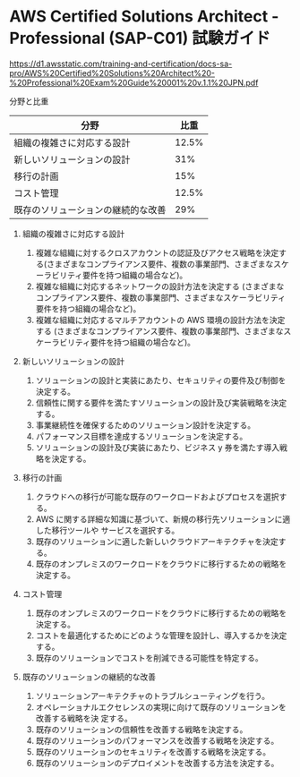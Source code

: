 # AWS Certified Solutions Architect - Professional (SAP-C01) 試験ガイド

https://d1.awsstatic.com/training-and-certification/docs-sa-pro/AWS%20Certified%20Solutions%20Architect%20-%20Professional%20Exam%20Guide%20001%20v.1.1%20JPN.pdf

分野と比重

| 分野                               | 比重  |
| ---------------------------------- | ----- |
| 組織の複雑さに対応する設計         | 12.5% |
| 新しいソリューションの設計         | 31%   |
| 移行の計画                         | 15%   |
| コスト管理                         | 12.5% |
| 既存のソリューションの継続的な改善 | 29%   |

1. 組織の複雑さに対応する設計
   1. 複雑な組織に対するクロスアカウントの認証及びアクセス戦略を決定する(さまざまなコンプライアンス要件、複数の事業部門、さまざまなスケーラビリティ要件を持つ組織の場合など)。
   2. 複雑な組織に対応するネットワークの設計方法を決定する (さまざまなコンプライアンス要件、複数の事業部門、さまざまなスケーラビリティ要件を持つ組織の場合など)。
   3. 複雑な組織に対応するマルチアカウントの AWS 環境の設計方法を決定する (さまざまなコンプライアンス要件、複数の事業部門、さまざまなスケーラビリティ要件を持つ組織の場合など)。
2. 新しいソリューションの設計

   1. ソリューションの設計と実装にあたり、セキュリティの要件及び制御を決定する。
   2. 信頼性に関する要件を満たすソリューションの設計及び実装戦略を決定する。
   3. 事業継続性を確保するためのソリューション設計を決定する。
   4. パフォーマンス目標を達成するソリューションを決定する。
   5. ソリューションの設計及び実装にあたり、ビジネス y 券を満たす導入戦略を決定する。

3. 移行の計画

   1. クラウドへの移行が可能な既存のワークロードおよびプロセスを選択する。
   2. AWS に関する詳細な知識に基づいて、新規の移行先ソリューションに適した移行ツールや サービスを選択する。
   3. 既存のソリューションに適した新しいクラウドアーキテクチャを決定する。
   4. 既存のオンプレミスのワークロードをクラウドに移行するための戦略を決定する。

4. コスト管理
   1. 既存のオンプレミスのワークロードをクラウドに移行するための戦略を決定する。
   2. コストを最適化するためにどのような管理を設計し、導入するかを決定する。
   3. 既存のソリューションでコストを削減できる可能性を特定する。
5. 既存のソリューションの継続的な改善
   1. ソリューションアーキテクチャのトラブルシューティングを行う。
   2. オペレーショナルエクセレンスの実現に向けて既存のソリューションを改善する戦略を決 定する。
   3. 既存のソリューションの信頼性を改善する戦略を決定する。
   4. 既存のソリューションのパフォーマンスを改善する戦略を決定する。
   5. 既存のソリューションのセキュリティを改善する戦略を決定する。
   6. 既存のソリューションのデプロイメントを改善する方法を決定する。
